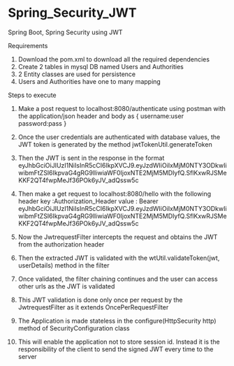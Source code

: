 # Spring_Security_JWT
Spring Boot, Spring Security using JWT


Requirements

1. Download the pom.xml to download all the required dependencies
2. Create 2 tables in mysql DB named Users and Authorities
3. 2 Entity classes are used for persistence
4. Users and Authorities have one to many mapping


Steps to execute

1. Make a post request to localhost:8080/authenticate using postman with the application/json header and body as
{
  username:user
  password:pass
}
2. Once the user credentials are authenticated with database values, the JWT token is generated by the method  jwtTokenUtil.generateToken
3. Then the JWT is sent in the response in the format eyJhbGciOiJIUzI1NiIsInR5cCI6IkpXVCJ9.eyJzdWIiOiIxMjM0NTY3ODkwIiwibmFtZSI6IkpvaG4gRG9lIiwiaWF0IjoxNTE2MjM5MDIyfQ.SflKxwRJSMeKKF2QT4fwpMeJf36POk6yJV_adQssw5c
7. Then make a get request to localhost:8080/hello with the following header
key :Authorization_Header
value : Bearer eyJhbGciOiJIUzI1NiIsInR5cCI6IkpXVCJ9.eyJzdWIiOiIxMjM0NTY3ODkwIiwibmFtZSI6IkpvaG4gRG9lIiwiaWF0IjoxNTE2MjM5MDIyfQ.SflKxwRJSMeKKF2QT4fwpMeJf36POk6yJV_adQssw5c

8. Now the JwtrequestFilter intercepts the request and obtains the JWT from the authorization header
9. Then the extracted JWT is validated with the wtUtil.validateToken(jwt, userDetails) method in the filter
10. Once validated, the filter chaining continues and the user can access other urls as the JWT is validated
11. This JWT validation is done only once per request by the JwtrequestFilter as it extends OncePerRequestFilter
12. The Application is made stateless in the configure(HttpSecurity http) method of SecurityConfiguration class
13. This will enable the application not to store session id. Instead it is the responsibility of the client to send the signed JWT every time to the server
